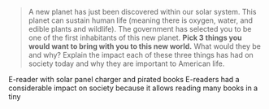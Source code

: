 > A new planet has just been discovered within our solar system. This planet can sustain human life (meaning there is oxygen, water, and edible plants and wildlife). The government has selected you to be one of the first inhabitants of this new planet.
> **Pick 3 things you would want to bring with you to this new world.** What would they be and why? Explain the impact each of these three things has had on society today and why they are important to American life.

E-reader with solar panel charger and pirated books
E-readers had a considerable impact on society because it allows reading many books in a tiny 
<!--stackedit_data:
eyJoaXN0b3J5IjpbNzY3OTg3MjAzXX0=
-->